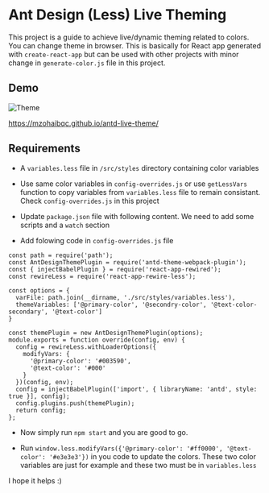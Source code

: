 # Ant Design (Less) Live Theming
This project is a guide to achieve live/dynamic theming related to colors. You can change theme in browser.
This is basically for React app generated with `create-react-app` but can be used with other projects with minor 
change in `generate-color.js` file in this project.

## Demo
![Theme](https://github.com/mzohaibqc/antd-live-theme/blob/master/public/theme.PNG)

https://mzohaibqc.github.io/antd-live-theme/


## Requirements
- A `variables.less` file in `/src/styles` directory containing color variables
- Use same color variables in `config-overrides.js` or use `getLessVars` function to copy variables from `variables.less` file to remain consistant. Check `config-overrides.js` in this project

- Update `package.json` file with following content. We need to add some scripts and a `watch` section
- Add folowing code in `config-overrides.js` file
```
const path = require('path');
const AntDesignThemePlugin = require('antd-theme-webpack-plugin');
const { injectBabelPlugin } = require('react-app-rewired');
const rewireLess = require('react-app-rewire-less');

const options = {
  varFile: path.join(__dirname, './src/styles/variables.less'),
  themeVariables: ['@primary-color', '@secondry-color', '@text-color-secondary', '@text-color']
}

const themePlugin = new AntDesignThemePlugin(options);
module.exports = function override(config, env) {
  config = rewireLess.withLoaderOptions({
    modifyVars: {
      '@primary-color': '#003590',
      '@text-color': '#000'
    }
  })(config, env);
  config = injectBabelPlugin(['import', { libraryName: 'antd', style: true }], config);
  config.plugins.push(themePlugin);
  return config;
};
```
- Now simply run `npm start` and you are good to go.

- Run `window.less.modifyVars({'@primary-color': '#ff0000', '@text-color': '#e3e3e3'})` in you code to update the colors. These two color variables are just for example and these two must be in `variables.less`



I hope it helps :)